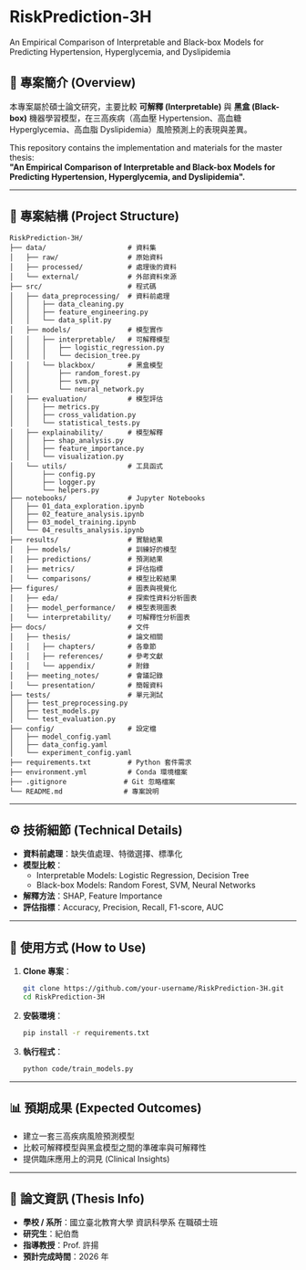 # RiskPrediction-3H
An Empirical Comparison of Interpretable and Black-box Models for Predicting Hypertension, Hyperglycemia, and Dyslipidemia

## 📘 專案簡介 (Overview)
本專案屬於碩士論文研究，主要比較 **可解釋 (Interpretable)** 與 **黑盒 (Black-box)** 機器學習模型，在三高疾病（高血壓 Hypertension、高血糖 Hyperglycemia、高血脂 Dyslipidemia）風險預測上的表現與差異。

This repository contains the implementation and materials for the master thesis:  
**"An Empirical Comparison of Interpretable and Black-box Models for Predicting Hypertension, Hyperglycemia, and Dyslipidemia".**

---

## 📂 專案結構 (Project Structure)
```
RiskPrediction-3H/
├── data/                    # 資料集
│   ├── raw/                 # 原始資料
│   ├── processed/           # 處理後的資料
│   └── external/            # 外部資料來源
├── src/                     # 程式碼
│   ├── data_preprocessing/  # 資料前處理
│   │   ├── data_cleaning.py
│   │   ├── feature_engineering.py
│   │   └── data_split.py
│   ├── models/              # 模型實作
│   │   ├── interpretable/   # 可解釋模型
│   │   │   ├── logistic_regression.py
│   │   │   └── decision_tree.py
│   │   └── blackbox/        # 黑盒模型
│   │       ├── random_forest.py
│   │       ├── svm.py
│   │       └── neural_network.py
│   ├── evaluation/          # 模型評估
│   │   ├── metrics.py
│   │   ├── cross_validation.py
│   │   └── statistical_tests.py
│   ├── explainability/      # 模型解釋
│   │   ├── shap_analysis.py
│   │   ├── feature_importance.py
│   │   └── visualization.py
│   └── utils/               # 工具函式
│       ├── config.py
│       ├── logger.py
│       └── helpers.py
├── notebooks/               # Jupyter Notebooks
│   ├── 01_data_exploration.ipynb
│   ├── 02_feature_analysis.ipynb
│   ├── 03_model_training.ipynb
│   └── 04_results_analysis.ipynb
├── results/                 # 實驗結果
│   ├── models/              # 訓練好的模型
│   ├── predictions/         # 預測結果
│   ├── metrics/             # 評估指標
│   └── comparisons/         # 模型比較結果
├── figures/                 # 圖表與視覺化
│   ├── eda/                 # 探索性資料分析圖表
│   ├── model_performance/   # 模型表現圖表
│   └── interpretability/    # 可解釋性分析圖表
├── docs/                    # 文件
│   ├── thesis/              # 論文相關
│   │   ├── chapters/        # 各章節
│   │   ├── references/      # 參考文獻
│   │   └── appendix/        # 附錄
│   ├── meeting_notes/       # 會議記錄
│   └── presentation/        # 簡報資料
├── tests/                   # 單元測試
│   ├── test_preprocessing.py
│   ├── test_models.py
│   └── test_evaluation.py
├── config/                  # 設定檔
│   ├── model_config.yaml
│   ├── data_config.yaml
│   └── experiment_config.yaml
├── requirements.txt         # Python 套件需求
├── environment.yml          # Conda 環境檔案
├── .gitignore              # Git 忽略檔案
└── README.md               # 專案說明
```

---

## ⚙️ 技術細節 (Technical Details)
- **資料前處理**：缺失值處理、特徵選擇、標準化
- **模型比較**：
  - Interpretable Models: Logistic Regression, Decision Tree
  - Black-box Models: Random Forest, SVM, Neural Networks
- **解釋方法**：SHAP, Feature Importance
- **評估指標**：Accuracy, Precision, Recall, F1-score, AUC

---

## 🚀 使用方式 (How to Use)
1. **Clone 專案**：
   ```bash
   git clone https://github.com/your-username/RiskPrediction-3H.git
   cd RiskPrediction-3H
   ```

2. **安裝環境**：
   ```bash
   pip install -r requirements.txt
   ```

3. **執行程式**：
   ```bash
   python code/train_models.py
   ```

---

## 📊 預期成果 (Expected Outcomes)
- 建立一套三高疾病風險預測模型
- 比較可解釋模型與黑盒模型之間的準確率與可解釋性
- 提供臨床應用上的洞見 (Clinical Insights)

---

## 📖 論文資訊 (Thesis Info)
- **學校 / 系所**：國立臺北教育大學 資訊科學系 在職碩士班
- **研究生**：紀伯喬
- **指導教授**：Prof. 許揚
- **預計完成時間**：2026 年